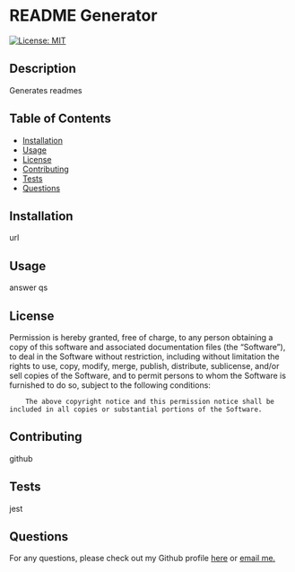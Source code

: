 
# README Generator

[![License: MIT](https://img.shields.io/badge/License-MIT-yellow.svg)](https://opensource.org/licenses/MIT)

## Description
Generates readmes

## Table of Contents
- [Installation](#installation)
- [Usage](#usage)
- [License](#license)
- [Contributing](#contributing)
- [Tests](#tests)
- [Questions](#questions)

## Installation
url

## Usage
answer qs

## License
Permission is hereby granted, free of charge, to any person obtaining a copy of this software and associated documentation files (the “Software”), to deal in the Software without restriction, including without limitation the rights to use, copy, modify, merge, publish, distribute, sublicense, and/or sell copies of the Software, and to permit persons to whom the Software is furnished to do so, subject to the following conditions:

        The above copyright notice and this permission notice shall be included in all copies or substantial portions of the Software.

## Contributing
github

## Tests
jest

## Questions
For any questions, please check out my Github profile <a href = "https://github.com/aleeshanaxakis">here</a> or <a href="mailto:aleesha-@hotmail.com">email me.</a>
